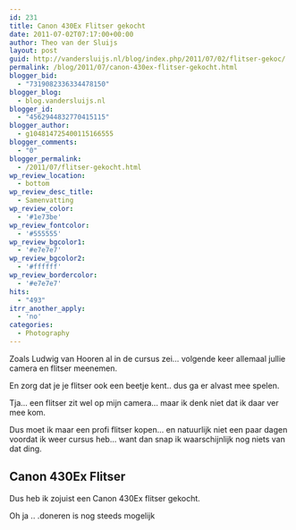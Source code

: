 ```yaml
---
id: 231
title: Canon 430Ex Flitser gekocht
date: 2011-07-02T07:17:00+00:00
author: Theo van der Sluijs
layout: post
guid: http://vandersluijs.nl/blog/index.php/2011/07/02/flitser-gekoc/
permalink: /blog/2011/07/canon-430ex-flitser-gekocht.html
blogger_bid:
  - "7319082336334478150"
blogger_blog:
  - blog.vandersluijs.nl
blogger_id:
  - "4562944832770415115"
blogger_author:
  - g104814725400115166555
blogger_comments:
  - "0"
blogger_permalink:
  - /2011/07/flitser-gekocht.html
wp_review_location:
  - bottom
wp_review_desc_title:
  - Samenvatting
wp_review_color:
  - '#1e73be'
wp_review_fontcolor:
  - '#555555'
wp_review_bgcolor1:
  - '#e7e7e7'
wp_review_bgcolor2:
  - '#ffffff'
wp_review_bordercolor:
  - '#e7e7e7'
hits:
  - "493"
itrr_another_apply:
  - 'no'
categories:
  - Photography
---
```

Zoals Ludwig van Hooren al in de cursus zei… volgende keer allemaal jullie camera en flitser meenemen.

En zorg dat je je flitser ook een beetje kent.. dus ga er alvast mee spelen.

Tja… een flitser zit wel op mijn camera… maar ik denk niet dat ik daar ver mee kom.<!--more-->


  
Dus moet ik maar een profi flitser kopen… en natuurlijk niet een paar dagen voordat ik weer cursus heb… want dan snap ik waarschijnlijk nog niets van dat ding.

## Canon 430Ex Flitser

Dus heb ik zojuist een Canon 430Ex flitser gekocht.

Oh ja .. .doneren is nog steeds mogelijk
